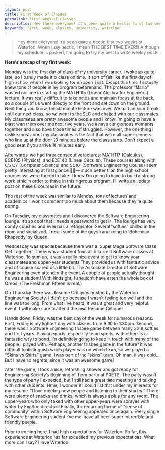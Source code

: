 ```yaml
---
layout: post
title: First Week of Classes
permalink: first-week-of-classes
description: Hey there everyone! It’s been quite a hectic first two weeks at Waterloo. When I say hectic, I mean THE BEST TIME EVER!!!
keywords: first, week, classes, university, waterloo
---
```


>Hey there everyone! It’s been quite a hectic first two weeks at Waterloo. When I say hectic, I mean THE BEST TIME EVER!!! Although my schedule is packed, I’m going to try my best to write weekly posts.

**Here’s a recap of my first week:**

Monday was the first day of class of my university career. I woke up quite late, so I barely made it to class on time. It sort of felt like the first day of high school when I was looking for an open seat. Except this time, I actually knew tons of people in my program beforehand. The professor “Mario” wasted no time in starting the MATH 115 (Linear Algebra for Engineers) lecture. It was really difficult to take notes and maintain focus at the back, so a couple of us went directly to the front and sat down on the ground. Next thing you know, the 50 minute lecture was over. We had an hour break until our next class, so we went to the SLC and chatted with our classmates. My classmates are pretty awesome people and I know I’m going to have a blast with them over the next five years. We’ll have our glorious moments together and also have those times of struggles. However, the one thing I dislike most about my classmates is the fact that we’re all super keeners who line up at the door 20 minutes before the class starts. Don’t expect a good seat if you arrive 10 minutes early.

<!--more-->

Afterwards, we had three consecutive lectures: MATH117 (Calculus), ECE105 (Physics), and ECE140 (Linear Circuits). These courses along with CS137 (Computer Science) and SE101 (Software Engineering  Course) seem pretty interesting at first glance — much better than the high school courses we were forced to take. I know I’m going to have to build a strong work ethic in order to thrive in this rigorous program. I’ll write an update post on these 6 courses in the future.

The rest of the week was similar to Monday, tons of lectures and academics. I won’t comment too much about them because they’re quite boring!

On Tuesday, my classmates and I discovered the Software Engineering lounge. It’s so cool that it needs a password to get in. The lounge has very comfy couches and even has a refrigerator. Several “softies” chilled in the room and socialized. I recall some of the guys karaokeing to ‘Bohemian Rhapsody’ by Queen.

Wednesday was special because there was a ‘Super Mega Software Class Get Together.’ There was a student from all 5 current Software classes at Waterloo. To sum up, it was a really nice event to get to know your classmates and upper-year students They provided us with fantastic advice and of course scared us a little bit. The Associate Director of Software Engineering even attended the event. A couple of people actually thought he was a student! With hindsight, I shouldn’t have eaten the whole box of Oreos. (The Freshman Fifteen is real.)

On Thursday there was Resume Critiques hosted by the Waterloo Engineering Society. I didn’t go because I wasn’t feeling too well and the line was too long. From what I’ve heard, it was a great and very helpful event. I will make sure to attend the next Resume Critique!

Hands down, Friday was the best day of the week for numerous reasons. First, Friday is my lightest day with classes from 8:30 to 1:30pm. Second, there was a Software Engineering frisbee game between many 2018 softies and first years. Playing sports, especially team sports, with others is a fantastic way to bond. I’m definitely going to keep in touch with many of the people I played with. Perhaps, another frisbee game in the future? It was difficult to distinguish which player was on which team, so we played a “Skins vs Shirts” game. I was part of the “skins” team. Oh man, it was cold… But I have no regrets, since it was an awesome game!

After the game, I took a nice, refreshing shower and got ready for Engineering Society’s Beginning of Term party at POETS. The party wasn’t the type of party I expected, but I still had a great time meeting and talking with other students. Hmm, I wonder if I could list that under my interests for my resume. “I love meeting new people and listening to their stories.” There were plenty of snacks and drinks, which is always a plus for any event. The upper-years who only talked with other upper-years were sprayed with water by EngSoc directors! Finally, the recurring theme of “sense of community” within Software Engineering appeared once again. Every single Software Engineering student I’ve met have all been super incredible and friendly people.

Prior to coming here, I had high expectations for Waterloo. So far, this experience at Waterloo has far exceeded my previous expectations. What more can I say? I love Waterloo.
